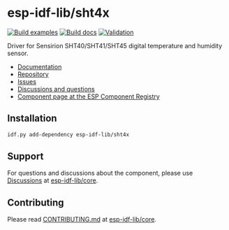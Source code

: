 # esp-idf-lib/sht4x

[![Build examples](https://github.com/esp-idf-lib/sht4x/actions/workflows//build.yml/badge.svg)](https://github.com/esp-idf-lib/sht4x/actions/workflows//build.yml)
[![Build docs](https://github.com/esp-idf-lib/sht4x/actions/workflows//build-docs.yml/badge.svg)](https://github.com/esp-idf-lib/sht4x/actions/workflows//build-docs.yml)
[![Validation](https://github.com/esp-idf-lib/sht4x/actions/workflows//validate-component.yml/badge.svg)](https://github.com/esp-idf-lib/sht4x/actions/workflows//validate-component.yml)

Driver for Sensirion SHT40/SHT41/SHT45 digital temperature and humidity sensor.

* [Documentation](https://esp-idf-lib.github.io/sht4x/)
* [Repository](https://github.com/esp-idf-lib/sht4x)
* [Issues](https://github.com/esp-idf-lib/sht4x/issues)
* [Discussions and questions](https://github.com/esp-idf-lib/core/discussions)
* [Component page at the ESP Component Registry](https://components.espressif.com/components/esp-idf-lib/sht4x)

## Installation

```sh
idf.py add-dependency esp-idf-lib/sht4x
```

## Support

For questions and discussions about the component, please use
[Discussions](https://github.com/esp-idf-lib/core/discussions)
at [esp-idf-lib/core](https://github.com/esp-idf-lib/core).

## Contributing

Please read [CONTRIBUTING.md](https://github.com/esp-idf-lib/core/blob/main/CONTRIBUTING.md)
at [esp-idf-lib/core](https://github.com/esp-idf-lib/core).
